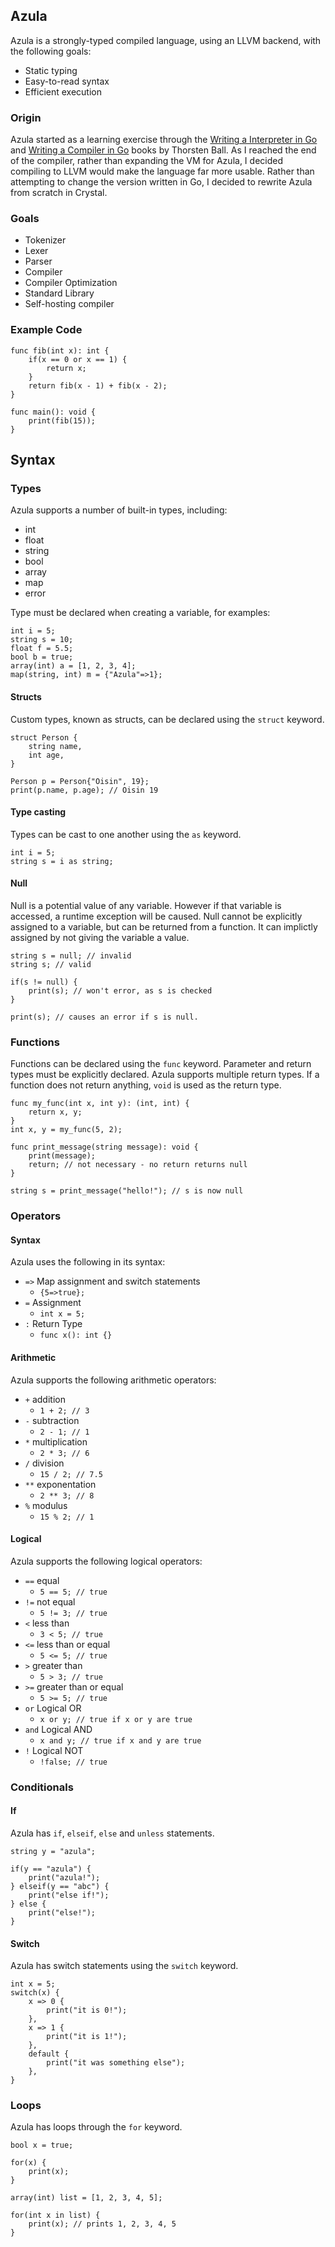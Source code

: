 ## Azula

Azula is a strongly-typed compiled language, using an LLVM backend, with the following goals:
- Static typing
- Easy-to-read syntax
- Efficient execution

### Origin

Azula started as a learning exercise through the [Writing a Interpreter in Go](https://interpreterbook.com) and [Writing a Compiler in Go](https://compilerbook.com) books by Thorsten Ball. As I reached the end of the compiler, rather than expanding the VM for Azula, I decided compiling to LLVM would make the language far more usable. Rather than attempting to change the version written in Go, I decided to rewrite Azula from scratch in Crystal.

### Goals

- Tokenizer
- Lexer
- Parser
- Compiler
- Compiler Optimization
- Standard Library
- Self-hosting compiler

### Example Code

```
func fib(int x): int {
    if(x == 0 or x == 1) {
        return x;
    }
    return fib(x - 1) + fib(x - 2);
}

func main(): void {
    print(fib(15));
}
```

## Syntax

### Types

Azula supports a number of built-in types, including:
- int
- float
- string
- bool
- array
- map
- error

Type must be declared when creating a variable, for examples:
```
int i = 5;
string s = 10;
float f = 5.5;
bool b = true;
array(int) a = [1, 2, 3, 4];
map(string, int) m = {"Azula"=>1};
```

#### Structs

Custom types, known as structs, can be declared using the `struct` keyword.

```
struct Person {
    string name,
    int age,
}

Person p = Person{"Oisin", 19};
print(p.name, p.age); // Oisin 19
```

#### Type casting

Types can be cast to one another using the `as` keyword.

```
int i = 5;
string s = i as string;
```

#### Null

Null is a potential value of any variable. However if that variable is accessed, a runtime exception will be caused. Null cannot be explicitly assigned to a variable, but can be returned from a function. It can implictly assigned by not giving the variable a value.

```
string s = null; // invalid
string s; // valid

if(s != null) {
    print(s); // won't error, as s is checked
}

print(s); // causes an error if s is null.
```

### Functions

Functions can be declared using the `func` keyword. Parameter and return types must be explicitly declared. Azula supports multiple return types. If a function does not return anything, `void` is used as the return type.

```
func my_func(int x, int y): (int, int) {
    return x, y;
}
int x, y = my_func(5, 2);

func print_message(string message): void {
    print(message);
    return; // not necessary - no return returns null
}

string s = print_message("hello!"); // s is now null
```

### Operators

#### Syntax

Azula uses the following in its syntax:
- `=>` Map assignment and switch statements
    - `{5=>true};`
- `=` Assignment
    - `int x = 5;`
- `:` Return Type
    - `func x(): int {}`

#### Arithmetic

Azula supports the following arithmetic operators:
- `+` addition
    - `1 + 2; // 3`
- `-` subtraction
    - `2 - 1; // 1`
- `*` multiplication
    - `2 * 3; // 6`
- `/` division
    - `15 / 2; // 7.5`
- `**` exponentation
    - `2 ** 3; // 8`
- `%` modulus
    - `15 % 2; // 1`

#### Logical

Azula supports the following logical operators:
- `==` equal
    - `5 == 5; // true`
- `!=` not equal
    - `5 != 3; // true`
- `<` less than
    - `3 < 5; // true`
- `<=` less than or equal
    - `5 <= 5; // true`
- `>` greater than
    - `5 > 3; // true`
- `>=` greater than or equal
    - `5 >= 5; // true`
- `or` Logical OR
    - `x or y; // true if x or y are true`
- `and` Logical AND
    - `x and y; // true if x and y are true`
- `!` Logical NOT
    - `!false; // true`

### Conditionals

#### If

Azula has `if`, `elseif`, `else` and `unless` statements.

```
string y = "azula";

if(y == "azula") {
    print("azula!");
} elseif(y == "abc") {
    print("else if!");
} else {
    print("else!");
}
```

#### Switch

Azula has switch statements using the `switch` keyword.

```
int x = 5;
switch(x) {
    x => 0 {
        print("it is 0!");
    },
    x => 1 {
        print("it is 1!");
    },
    default {
        print("it was something else");
    },
}
```

### Loops

Azula has loops through the `for` keyword.

```
bool x = true;

for(x) {
    print(x);
}

array(int) list = [1, 2, 3, 4, 5];

for(int x in list) {
    print(x); // prints 1, 2, 3, 4, 5
}
```
